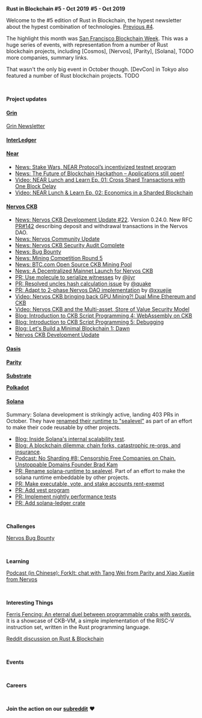**Rust in Blockchain #5 - Oct 2019**
**#5 - Oct 2019**

Welcome to the #5 edition of Rust in Blockchain, the hypest newsletter about the hypest combination of technologies. [Previous #4](https://rustinblockchain.org/2019/10/03/rust-in-blockchain-4-september-2019/).

The highlight this month was [San Francisco Blockchain Week][sfbw]. This was a huge series of events, with representation from a number of Rust blockchain projects, including [Cosmos], [Nervos], [Parity], [Solana],
TODO more companies, summary links.

That wasn't the only big event in October though. [DevCon] in Tokyo also featured a number of Rust blockchain projects. TODO

[sfbw]: https://sfblockchainweek.io

&nbsp;


**Project updates**

#### [**Grin**](https://github.com/mimblewimble/grin)

[Grin Newsletter](https://grinnews.substack.com/)

#### [**InterLedger**](https://github.com/interledger-rs/interledger-rs)

#### [**Near**](https://github.com/nearprotocol/nearcore)

- [News: Stake Wars, NEAR Protocol’s incentivized testnet program][near-stakewars]
- [News: The Future of Blockchain Hackathon – Applications still open!][near-hackathon]
- [Video: NEAR Lunch and Learn Ep. 01: Cross Shard Transactions with One Block Delay][near-video-crosshhard]
- [Video: NEAR Lunch & Learn Ep. 02: Economics in a Sharded Blockchain][near-video-economics]

[near-hackathon]: https://nearprotocol.com/blog/the-future-of-blockchain-hackathon/
[near-stakewars]: https://nearprotocol.com/blog/stake-wars-registration-is-now-open/
[near-video-crosshhard]: https://www.youtube.com/watch?v=mhJXsOKoSdg
[near-video-economics]: https://www.youtube.com/watch?v=QhQi2nAd-r0

#### [**Nervos CKB**](https://github.com/nervosnetwork/ckb)
- [News: Nervos CKB Development Update #22][nervos-dev]. Version 0.24.0. New RFC [PR#142][nervos-pr-142] describing deposit and withdrawal transactions in the Nervos DAO.
- [News: Nervos Community Update][nervos-community]
- [News: Nervos CKB Security Audit Complete][nervos-audit]
- [News: Bug Bounty][nervos-challenges]
- [News: Mining Competition Round 5][nervos-mining]
- [News: BTC.com Open Source CKB Mining Pool][nervos-mining-pool]
- [News: A Decentralized Mainnet Launch for Nervos CKB][nervos-mainnet]
- [PR: Use molecule to serialize witnesses][nervos-pr-1739] by [@jjyr](https://github.com/jjyr)
- [PR: Resolved uncles hash calculation issue][nervos-pr-1707] by [@quake](https://github.com/quake)
- [PR: Adapt to 2-phase Nervos DAO implementation][nervos-pr-1769] by [@xxuejie](https://github.com/xxuejie)
- [Video: Nervos CKB bringing back GPU Mining?! Dual Mine Ethereum and CKB][nervos-mining-video]
- [Video: Nervos CKB and the Multi-asset, Store of Value Security Model][nervos-intro]
- [Blog: Introduction to CKB Script Programming 4: WebAssembly on CKB](nervos-blog-wasm)
- [Blog: Introduction to CKB Script Programming 5: Debugging](nervos-blog-debugging)
- [Blog: Let's Build a Minimal Blockchain 1: Dawn](nervos-blog-minimalchain)
- [Nervos CKB Development Update](https://medium.com/nervosnetwork/tagged/development-updates)

[nervos-dev]: https://medium.com/nervosnetwork/nervos-ckb-development-update-22-97bb2c943364
[nervos-pr-142]: https://github.com/nervosnetwork/rfcs/blob/2aa14e142397570778f300468de2bb427e485507/rfcs/0000-dao-deposit-withdraw/0000-dao-deposit-withdraw.md
[nervos-community]: https://medium.com/nervosnetwork/nervos-community-update-6e9cced395ff
[nervos-audit]: https://medium.com/nervosnetwork/nervos-ckb-security-audit-complete-1e7a7561cfb6
[nervos-challenges]: https://medium.com/nervosnetwork/announcing-the-nervos-bug-bounty-ab8ef5a2fc9e
[nervos-mainnet]: https://medium.com/nervosnetwork/a-decentralized-mainnet-launch-for-nervos-ckb-9cb119d15540
[nervos-mining-pool]: https://medium.com/nervosnetwork/btc-com-open-source-ckb-mining-pool-c3ea7809d532
[nervos-mining]: https://medium.com/nervosnetwork/announcing-mining-competition-round-5-stage-three-4861bd1f0b88
[nervos-mining-video]: https://www.youtube.com/watch?time_continue=1&v=bMQwylHiqQw
[nervos-intro]: https://www.youtube.com/watch?v=AXTvoSJo8Cg&t=2s
[nervos-pr-1739]: https://github.com/nervosnetwork/rfcs/blob/2aa14e142397570778f300468de2bb427e485507/rfcs/0000-dao-deposit-withdraw/0000-dao-deposit-withdraw.md
[nervos-pr-1707]: https://github.com/nervosnetwork/ckb/pull/1707
[nervos-pr-1769]: https://github.com/nervosnetwork/ckb/pull/1769

[nervos-blog-wasm]: https://xuejie.space/2019_10_09_introduction_to_ckb_script_programming_wasm_on_ckb/
[nervos-blog-debugging]: https://xuejie.space/2019_10_18_introduction_to_ckb_script_programming_debugging/
[nervos-blog-minimalchain]: https://xuejie.space/2019_10_21_lets_build_a_minimal_blockchain_dawn/

#### [**Oasis**](https://github.com/oasislabs)

#### [**Parity** ](https://github.com/paritytech)

[**Substrate**](https://github.com/paritytech/substrate)

[**Polkadot**](https://github.com/paritytech/polkadot)

#### [**Solana**](https://github.com/solana-labs/solana)

Summary: Solana development is strikingly active, landing 403 PRs in October. They have [renamed their runtime to "sealevel"][solana-pr-3] as part of an effort to make their code reusable by other projects.

- [Blog: Inside Solana's internal scalability test][solana-blog-1].
- [Blog: A blockchain dilemma: chain forks, catastrophic re-orgs, and insurance][solana-blog-2].
- [Podcast: No Sharding #8: Censorship Free Companies on Chain. Unstoppable Domains Founder Brad Kam][solana-pod]
- [PR: Rename solana-runtime to sealevel][solana-pr-3]. Part of an effort to make the solana runtime embeddable by other projects.
- [PR: Make executable, vote, and stake accounts rent-exempt][solana-pr-1]
- [PR: Add vest program][solana-pr-2]
- [PR: Implement nightly performance tests][solana-pr-4]
- [PR: Add solana-ledger crate][solana-pr-5]

[solana-pr-5]: https://github.com/solana-labs/solana/pull/6415
[solana-blog-2]: https://medium.com/solana-labs/a-blockchain-dilemma-chain-forks-catastrophic-re-orgs-and-insurance-3b88a2fbd2ba
[solana-blog-1]: https://medium.com/solana-labs/inside-solanas-internal-scalability-test-cce13aa8c859
[solana-pod]: https://solana.com/censorship-free-companies-on-chain-unstoppable-domains-founder-brad-kam-episode-8-no-sharding-podcast/
[solana-pr-4]: https://github.com/solana-labs/solana/pull/6140
[solana-pr-3]: https://github.com/solana-labs/solana/pull/6239
[solana-pr-2]: https://github.com/solana-labs/solana/pull/5987
[solana-pr-1]: https://github.com/solana-labs/solana/pull/6017

&nbsp;

**Challenges**

[Nervos Bug Bounty](https://bounty.nervos.org/)

&nbsp;

**Learning**

[Podcast (in Chinese): ForkIt: chat with Tang Wei from Parity and Xiao Xuejie from Nervos](https://forkit.fm/9)

&nbsp;

**Interesting Things**

[Ferris Fencing: An eternal duel between programmable crabs with swords.](http://www.ferrisfencing.org/) It is a showcase of CKB-VM, a simple implementation of the RISC-V instruction set, written in the Rust programming language.

[Reddit discussion on Rust & Blockchain](https://www.reddit.com/r/rust/comments/dpakxq/rust_2020_more_or_less/f5tpnkx?utm_source=share&utm_medium=web2x)

&nbsp;

**Events**

&nbsp;

**Careers**

&nbsp;

**Join the action on our** [**subreddit**](https://www.reddit.com/r/RustInBlockchain/) **❤️**
